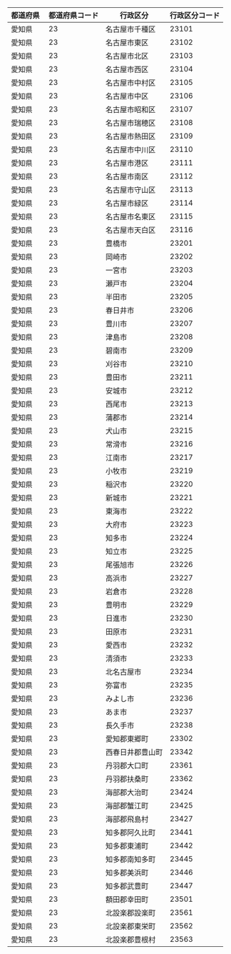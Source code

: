 |  都道府県  | 都道府県コード | 行政区分 | 行政区分コード |
|-----------|--------------|--------- |--------------|
| 愛知県 | 23 | 名古屋市千種区 | 23101 |
| 愛知県 | 23 | 名古屋市東区 | 23102 |
| 愛知県 | 23 | 名古屋市北区 | 23103 |
| 愛知県 | 23 | 名古屋市西区 | 23104 |
| 愛知県 | 23 | 名古屋市中村区 | 23105 |
| 愛知県 | 23 | 名古屋市中区 | 23106 |
| 愛知県 | 23 | 名古屋市昭和区 | 23107 |
| 愛知県 | 23 | 名古屋市瑞穂区 | 23108 |
| 愛知県 | 23 | 名古屋市熱田区 | 23109 |
| 愛知県 | 23 | 名古屋市中川区 | 23110 |
| 愛知県 | 23 | 名古屋市港区 | 23111 |
| 愛知県 | 23 | 名古屋市南区 | 23112 |
| 愛知県 | 23 | 名古屋市守山区 | 23113 |
| 愛知県 | 23 | 名古屋市緑区 | 23114 |
| 愛知県 | 23 | 名古屋市名東区 | 23115 |
| 愛知県 | 23 | 名古屋市天白区 | 23116 |
| 愛知県 | 23 | 豊橋市 | 23201 |
| 愛知県 | 23 | 岡崎市 | 23202 |
| 愛知県 | 23 | 一宮市 | 23203 |
| 愛知県 | 23 | 瀬戸市 | 23204 |
| 愛知県 | 23 | 半田市 | 23205 |
| 愛知県 | 23 | 春日井市 | 23206 |
| 愛知県 | 23 | 豊川市 | 23207 |
| 愛知県 | 23 | 津島市 | 23208 |
| 愛知県 | 23 | 碧南市 | 23209 |
| 愛知県 | 23 | 刈谷市 | 23210 |
| 愛知県 | 23 | 豊田市 | 23211 |
| 愛知県 | 23 | 安城市 | 23212 |
| 愛知県 | 23 | 西尾市 | 23213 |
| 愛知県 | 23 | 蒲郡市 | 23214 |
| 愛知県 | 23 | 犬山市 | 23215 |
| 愛知県 | 23 | 常滑市 | 23216 |
| 愛知県 | 23 | 江南市 | 23217 |
| 愛知県 | 23 | 小牧市 | 23219 |
| 愛知県 | 23 | 稲沢市 | 23220 |
| 愛知県 | 23 | 新城市 | 23221 |
| 愛知県 | 23 | 東海市 | 23222 |
| 愛知県 | 23 | 大府市 | 23223 |
| 愛知県 | 23 | 知多市 | 23224 |
| 愛知県 | 23 | 知立市 | 23225 |
| 愛知県 | 23 | 尾張旭市 | 23226 |
| 愛知県 | 23 | 高浜市 | 23227 |
| 愛知県 | 23 | 岩倉市 | 23228 |
| 愛知県 | 23 | 豊明市 | 23229 |
| 愛知県 | 23 | 日進市 | 23230 |
| 愛知県 | 23 | 田原市 | 23231 |
| 愛知県 | 23 | 愛西市 | 23232 |
| 愛知県 | 23 | 清須市 | 23233 |
| 愛知県 | 23 | 北名古屋市 | 23234 |
| 愛知県 | 23 | 弥富市 | 23235 |
| 愛知県 | 23 | みよし市 | 23236 |
| 愛知県 | 23 | あま市 | 23237 |
| 愛知県 | 23 | 長久手市 | 23238 |
| 愛知県 | 23 | 愛知郡東郷町 | 23302 |
| 愛知県 | 23 | 西春日井郡豊山町 | 23342 |
| 愛知県 | 23 | 丹羽郡大口町 | 23361 |
| 愛知県 | 23 | 丹羽郡扶桑町 | 23362 |
| 愛知県 | 23 | 海部郡大治町 | 23424 |
| 愛知県 | 23 | 海部郡蟹江町 | 23425 |
| 愛知県 | 23 | 海部郡飛島村 | 23427 |
| 愛知県 | 23 | 知多郡阿久比町 | 23441 |
| 愛知県 | 23 | 知多郡東浦町 | 23442 |
| 愛知県 | 23 | 知多郡南知多町 | 23445 |
| 愛知県 | 23 | 知多郡美浜町 | 23446 |
| 愛知県 | 23 | 知多郡武豊町 | 23447 |
| 愛知県 | 23 | 額田郡幸田町 | 23501 |
| 愛知県 | 23 | 北設楽郡設楽町 | 23561 |
| 愛知県 | 23 | 北設楽郡東栄町 | 23562 |
| 愛知県 | 23 | 北設楽郡豊根村 | 23563 |
